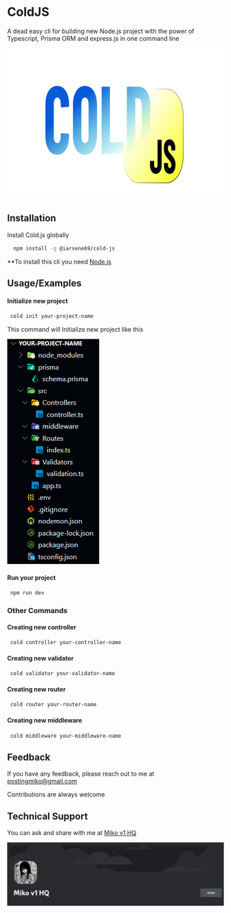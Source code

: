 # ColdJS

A dead easy cli for building new Node.js project with the power of Typescript, Prisma ORM and express.js in one command line

<img src='https://github.com/iArsene69/free-asset-hosting/blob/main/coldjs.svg' alt='coldjs' height='350'>

## Installation

Install Cold.js globally

```bash
  npm install -g @iarsene69/cold-js
```
    
**To install this cli you need [Node.js](https://nodejs.org/en)
## Usage/Examples

#### Initialize new project

```bash
 cold init your-project-name
```

This command will Initialize new project like this

![App Scaffolding](https://github.com/iArsene69/free-asset-hosting/blob/main/Screenshot%202023-06-23%20133330.png)

#### Run your project

```bash
 npm run dev
```

### Other Commands

#### Creating new controller

```bash
 cold controller your-controller-name
```

#### Creating new validator

```bash
 cold validator your-validator-name
```

#### Creating new router

```bash
 cold router your-router-name
```

#### Creating new middleware

```bash
 cold middleware your-middleware-name
```
## Feedback

If you have any feedback, please reach out to me at postingmiko@gmail.com

Contributions are always welcome

## Technical Support

You can ask and share with me at [Miko v1 HQ](https://discord.gg/PhZ9UnCvwW)

![App Screenshot](https://github.com/iArsene69/iArsene69/blob/main/Database%20Deployments%20_%20Cloud_%20MongoDB%20Cloud%20-%20Google%20Chrome%2023_05_2023%2015_28_19.png)
